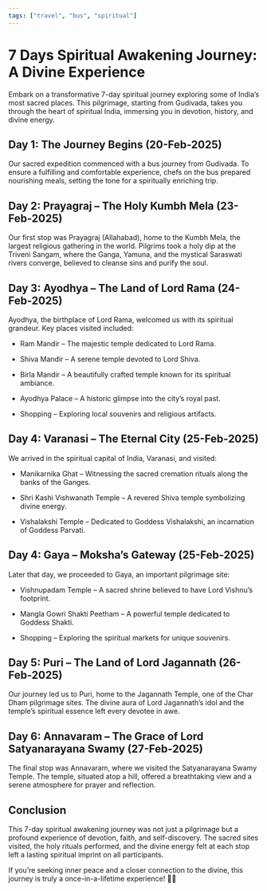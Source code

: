 ```yaml
---
tags: ["travel", "bus", "spiritual"]
---
```



# 7 Days Spiritual Awakening Journey: A Divine Experience

Embark on a transformative 7-day spiritual journey exploring some of India’s most sacred places. This pilgrimage, starting from Gudivada, takes you through the heart of spiritual India, immersing you in devotion, history, and divine energy.

## Day 1: The Journey Begins (20-Feb-2025)

Our sacred expedition commenced with a bus journey from Gudivada. To ensure a fulfilling and comfortable experience, chefs on the bus prepared nourishing meals, setting the tone for a spiritually enriching trip.

## Day 2: Prayagraj – The Holy Kumbh Mela (23-Feb-2025)

Our first stop was Prayagraj (Allahabad), home to the Kumbh Mela, the largest religious gathering in the world. Pilgrims took a holy dip at the Triveni Sangam, where the Ganga, Yamuna, and the mystical Saraswati rivers converge, believed to cleanse sins and purify the soul.

## Day 3: Ayodhya – The Land of Lord Rama (24-Feb-2025)

Ayodhya, the birthplace of Lord Rama, welcomed us with its spiritual grandeur. Key places visited included:

- Ram Mandir – The majestic temple dedicated to Lord Rama.

- Shiva Mandir – A serene temple devoted to Lord Shiva.

- Birla Mandir – A beautifully crafted temple known for its spiritual ambiance.

- Ayodhya Palace – A historic glimpse into the city’s royal past.

- Shopping – Exploring local souvenirs and religious artifacts.

## Day 4: Varanasi – The Eternal City (25-Feb-2025)

We arrived in the spiritual capital of India, Varanasi, and visited:

- Manikarnika Ghat – Witnessing the sacred cremation rituals along the banks of the Ganges.

- Shri Kashi Vishwanath Temple – A revered Shiva temple symbolizing divine energy.

- Vishalakshi Temple – Dedicated to Goddess Vishalakshi, an incarnation of Goddess Parvati.

## Day 4: Gaya – Moksha’s Gateway (25-Feb-2025)

Later that day, we proceeded to Gaya, an important pilgrimage site:

- Vishnupadam Temple – A sacred shrine believed to have Lord Vishnu’s footprint.

- Mangla Gowri Shakti Peetham – A powerful temple dedicated to Goddess Shakti.

- Shopping – Exploring the spiritual markets for unique souvenirs.

## Day 5: Puri – The Land of Lord Jagannath (26-Feb-2025)

Our journey led us to Puri, home to the Jagannath Temple, one of the Char Dham pilgrimage sites. The divine aura of Lord Jagannath’s idol and the temple’s spiritual essence left every devotee in awe.

## Day 6: Annavaram – The Grace of Lord Satyanarayana Swamy (27-Feb-2025)

The final stop was Annavaram, where we visited the Satyanarayana Swamy Temple. The temple, situated atop a hill, offered a breathtaking view and a serene atmosphere for prayer and reflection.

## Conclusion

This 7-day spiritual awakening journey was not just a pilgrimage but a profound experience of devotion, faith, and self-discovery. The sacred sites visited, the holy rituals performed, and the divine energy felt at each stop left a lasting spiritual imprint on all participants.

If you’re seeking inner peace and a closer connection to the divine, this journey is truly a once-in-a-lifetime experience! 🙏✨

